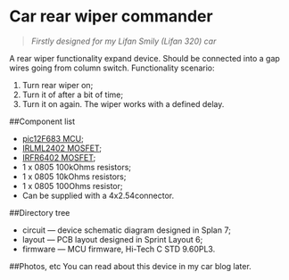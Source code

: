 Car rear wiper commander
=====================

> *Firstly designed for my Lifan Smily (Lifan 320) car*

A rear wiper functionality expand device. Should be connected into a gap wires going from column switch.
Functionality scenario:
1. Turn rear wiper on;
2. Turn it of after a bit of time;
3. Turn it on again. The wiper works with a defined delay.


##Component list
* [pic12F683 MCU](http://ww1.microchip.com/downloads/en/devicedoc/41211d_.pdf);
* [IRLML2402 MOSFET](http://www.irf.com/product-info/datasheets/data/irlml2402.pdf);
* [IRFR6402 MOSFET](http://www.irf.com/product-info/datasheets/data/irlml6402.pdf);
* 1 x 0805 100kOhms resistors;
* 1 x 0805 10kOhms resistors;
* 1 x 0805 100Ohms resistor;
* Can be supplied with a 4x2.54connector.

##Directory tree
* circuit — device schematic diagram designed in Splan 7;
* layout — PCB layout designed in Sprint Layout 6;
* firmware — MCU firmware, Hi-Tech C STD 9.60PL3.

##Photos, etc
You can read about this device in my car blog later.